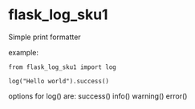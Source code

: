 # flask_log_sku1

Simple print formatter

example:

```
from flask_log_sku1 import log

log("Hello world").success()
```

options for log() are:
success()
info()
warning()
error()
